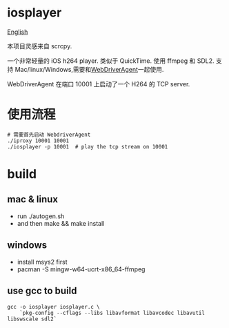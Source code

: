 # iosplayer
[English](README.md)

本项目灵感来自 scrcpy.

一个非常轻量的 iOS h264 player. 类似于 QuickTime. 使用 ffmpeg 和 SDL2. 支持 Mac/linux/Windows,需要和[WebDriverAgent](https://github.com/liu6x6/WebDriverAgent)一起使用.

WebDriverAgent 在端口 10001 上启动了一个 H264 的 TCP server. 


# 使用流程
```
# 需要首先启动 WebdriverAgent
./iproxy 10001 10001
./iosplayer -p 10001  # play the tcp stream on 10001
```

# build
## mac & linux
* run ./autogen.sh
* and then make && make install

## windows
* install msys2 first
* pacman -S mingw-w64-ucrt-x86_64-ffmpeg


## use gcc to build
```
gcc -o iosplayer iosplayer.c \
    `pkg-config --cflags --libs libavformat libavcodec libavutil libswscale sdl2`

```

